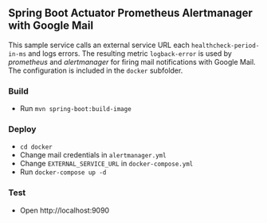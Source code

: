 ## Spring Boot Actuator Prometheus Alertmanager with Google Mail

This sample service calls an external service URL each `healthcheck-period-in-ms` and logs errors.
The resulting metric `logback-error` is used by _prometheus_ and _alertmanager_ for firing mail notifications with Google Mail.
The configuration is included in the `docker` subfolder.

### Build

* Run `mvn spring-boot:build-image`

### Deploy

* `cd docker`
* Change mail credentials in `alertmanager.yml`
* Change `EXTERNAL_SERVICE_URL` in `docker-compose.yml`
* Run `docker-compose up -d`

### Test

* Open http://localhost:9090
